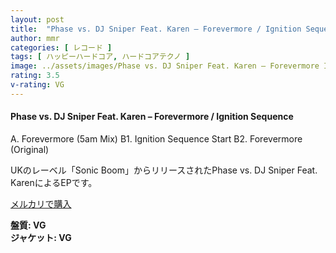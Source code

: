 ```yaml
---
layout: post
title:  "Phase vs. DJ Sniper Feat. Karen – Forevermore / Ignition Sequence"
author: mmr
categories: [ レコード ]
tags: [ ハッピーハードコア, ハードコアテクノ ]
image: ../assets/images/Phase vs. DJ Sniper Feat. Karen – Forevermore Ignition Sequence.jpg
rating: 3.5
v-rating: VG
---
```


#### Phase vs. DJ Sniper Feat. Karen – Forevermore / Ignition Sequence

A. Forevermore (5am Mix)
B1. Ignition Sequence Start
B2. Forevermore (Original)

UKのレーベル「Sonic Boom」からリリースされたPhase vs. DJ Sniper Feat. KarenによるEPです。


[メルカリで購入](https://jp.mercari.com/item/m40097768990)

<div class="mt-4 mb-4 d-flex align-items-center">
<strong class="mr-1">盤質: VG</strong>
</div>
<div class="mt-4 mb-4 d-flex align-items-center">
<strong class="mr-1">ジャケット: VG</strong>
</div>
